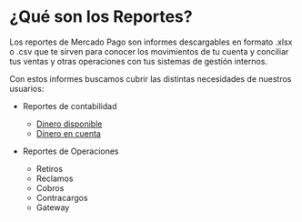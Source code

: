# ¿Qué son los Reportes?

Los reportes de Mercado Pago son informes descargables en formato .xlsx o .csv que te sirven para conocer los movimientos de tu cuenta y conciliar tus ventas y otras operaciones con tus sistemas de gestión internos.

Con estos informes buscamos cubrir las distintas necesidades de nuestros usuarios:

* Reportes de contabilidad
    + [Dinero disponible](https://www.mercadopago.com.ar/developers/es/guides/reports/available-money/introduction/)
    + [Dinero en cuenta](https://www.mercadopago.com.ar/developers/es/guides/reports/account-money/introduction/)

* Reportes de Operaciones
    + Retiros
    + Reclamos
    + Cobros
    + Contracargos
    + Gateway
